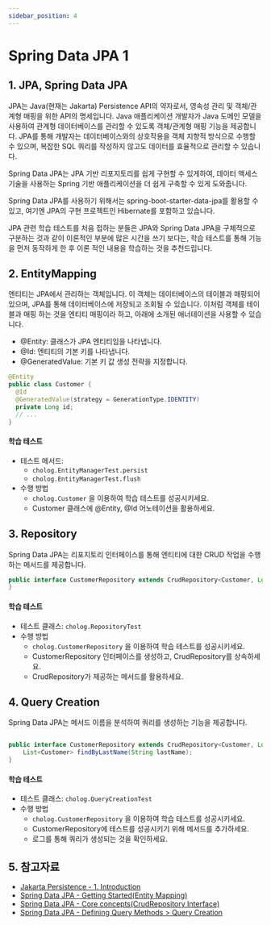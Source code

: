 ```yaml
---
sidebar_position: 4
---
```


# Spring Data JPA 1

## 1. JPA, Spring Data JPA



JPA는 Java(현재는 Jakarta) Persistence API의 약자로서, 영속성 관리 및 객체/관계형 매핑을 위한 API의 명세입니다.
Java 애플리케이션 개발자가 Java 도메인 모델을 사용하여 관계형 데이터베이스를 관리할 수 있도록 객체/관계형 매핑 기능을 제공합니다.
JPA를 통해 개발자는 데이터베이스와의 상호작용을 객체 지향적 방식으로 수행할 수 있으며, 복잡한 SQL 쿼리를 작성하지 않고도 데이터를 효율적으로 관리할 수 있습니다.

Spring Data JPA는 JPA 기반 리포지토리를 쉽게 구현할 수 있게하여,
데이터 액세스 기술을 사용하는 Spring 기반 애플리케이션을 더 쉽게 구축할 수 있게 도와줍니다.

Spring Data JPA를 사용하기 위해서는 spring-boot-starter-data-jpa를 활용할 수 있고,
여기엔 JPA의 구현 프로젝트인 Hibernate를 포함하고 있습니다.

JPA 관련 학습 테스트를 처음 접하는 분들은 JPA와 Spring Data JPA을 구체적으로 구분하는 것과 같이 이론적인 부분에 많은 시간을 쓰기 보다는,
학습 테스트를 통해 기능을 먼저 동작하게 한 후 이론 적인 내용을 학습하는 것을 추천드립니다.



## 2. EntityMapping



엔티티는 JPA에서 관리하는 객체입니다. 이 객체는 데이터베이스의 테이블과 매핑되어 있으며,
JPA를 통해 데이터베이스에 저장되고 조회될 수 있습니다.
이처럼 객체를 테이블과 매핑 하는 것을 엔티티 매핑이라 하고,
아래에 소개된 애너테이션을 사용할 수 있습니다.

- @Entity: 클래스가 JPA 엔티티임을 나타냅니다.
- @Id: 엔티티의 기본 키를 나타냅니다.
- @GeneratedValue: 기본 키 값 생성 전략을 지정합니다.



```java
@Entity
public class Customer {
  @Id
  @GeneratedValue(strategy = GenerationType.IDENTITY)
  private Long id;
  // ...
}
```



#### 학습 테스트
- 테스트 메서드:
    - `cholog.EntityManagerTest.persist`
    - `cholog.EntityManagerTest.flush`
- 수행 방법
    - `cholog.Customer` 을 이용하여 학습 테스트를 성공시키세요.
    - Customer 클래스에 @Entity, @Id 어노테이션을 활용하세요.



## 3. Repository



Spring Data JPA는 리포지토리 인터페이스를 통해 엔티티에 대한 CRUD 작업을 수행하는 메서드를 제공합니다.



```java
public interface CustomerRepository extends CrudRepository<Customer, Long> {
}
```



#### 학습 테스트

- 테스트 클래스: `cholog.RepositoryTest`
- 수행 방법
    - `cholog.CustomerRepository` 을 이용하여 학습 테스트를 성공시키세요.
    - CustomerRepository 인터페이스를 생성하고, CrudRepository를 상속하세요.
    - CrudRepository가 제공하는 메서드를 활용하세요.

## 4. Query Creation



Spring Data JPA는 메서드 이름을 분석하여 쿼리를 생성하는 기능을 제공합니다.



```java

public interface CustomerRepository extends CrudRepository<Customer, Long> {
    List<Customer> findByLastName(String lastName);
}
```



#### 학습 테스트

- 테스트 클래스: `cholog.QueryCreationTest`
- 수행 방법
    - `cholog.CustomerRepository` 을 이용하여 학습 테스트를 성공시키세요.
    - CustomerRepository에 테스트를 성공시키기 위해 메서드를 추가하세요.
    - 로그를 통해 쿼리가 생성되는 것을 확인하세요.



## 5. 참고자료
- [Jakarta Persistence - 1. Introduction](https://jakarta.ee/specifications/persistence/3.2/jakarta-persistence-spec-3.2-m1#introduction)
- [Spring Data JPA - Getting Started(Entity Mapping)](https://docs.spring.io/spring-data/jpa/reference/jpa/getting-started.html)
- [Spring Data JPA - Core concepts(CrudRepository Interface)](https://docs.spring.io/spring-data/jpa/reference/repositories/core-concepts.html)
- [Spring Data JPA - Defining Query Methods > Query Creation](https://docs.spring.io/spring-data/jpa/reference/repositories/definition.html)
